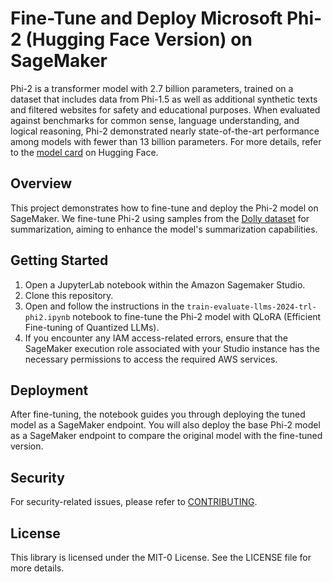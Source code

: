 # Fine-Tune and Deploy Microsoft Phi-2 (Hugging Face Version) on SageMaker

Phi-2 is a transformer model with 2.7 billion parameters, trained on a dataset that includes data from Phi-1.5 as well as additional synthetic texts and filtered websites for safety and educational purposes. When evaluated against benchmarks for common sense, language understanding, and logical reasoning, Phi-2 demonstrated nearly state-of-the-art performance among models with fewer than 13 billion parameters. For more details, refer to the [model card](https://huggingface.co/microsoft/phi-2) on Hugging Face.

## Overview

This project demonstrates how to fine-tune and deploy the Phi-2 model on SageMaker. We fine-tune Phi-2 using samples from the [Dolly dataset](https://huggingface.co/datasets/databricks/databricks-dolly-15k) for summarization, aiming to enhance the model's summarization capabilities.

## Getting Started

1. Open a JupyterLab notebook within the Amazon Sagemaker Studio.
2. Clone this repository.
4. Open and follow the instructions in the `train-evaluate-llms-2024-trl-phi2.ipynb` notebook to fine-tune the Phi-2 model with QLoRA (Efficient Fine-tuning of Quantized LLMs).
4. If you encounter any IAM access-related errors, ensure that the SageMaker execution role associated with your Studio instance has the necessary permissions to access the required AWS services.

## Deployment

After fine-tuning, the notebook guides you through deploying the tuned model as a SageMaker endpoint. You will also deploy the base Phi-2 model as a SageMaker endpoint to compare the original model with the fine-tuned version.

## Security

For security-related issues, please refer to [CONTRIBUTING](CONTRIBUTING.md#security-issue-notifications).

## License

This library is licensed under the MIT-0 License. See the LICENSE file for more details.
